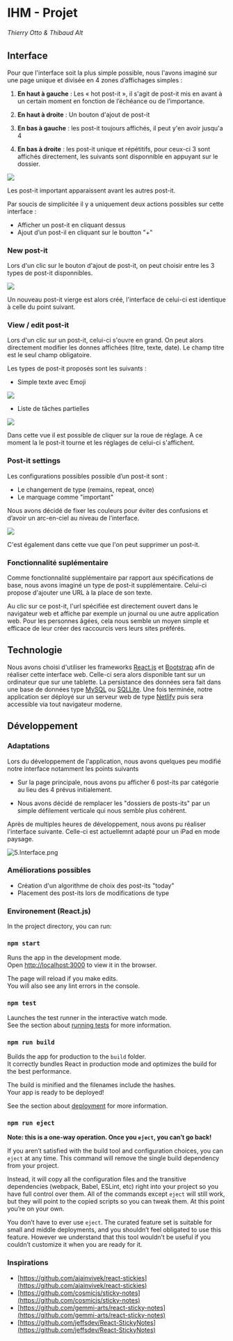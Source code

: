 # IHM - Projet

###### Thierry Otto & Thibaud Alt

## Interface

Pour que l'interface soit la plus simple possible, nous l'avons imaginé sur une page unique et divisée en 4 zones d’affichages simples :

1. **En haut à gauche** : Les « hot post-it », il s'agit de post-it mis en avant à un certain moment en fonction de l’échéance ou de l’importance.

2. **En haut à droite** : Un bouton d'ajout de post-it

3. **En bas à gauche** : les post-it toujours affichés, il peut y'en avoir jusqu'a 4

4. **En bas à droite** : les post-it unique et répétitifs, pour ceux-ci 3 sont affichés directement, les suivants sont disponnible en appuyant sur le dossier.

![](Mockups/1.Home.png)

Les post-it important apparaissent avant les autres post-it.

Par soucis de simplicitée il y a uniquement deux actions possibles sur cette interface :

- Afficher un post-it en cliquant dessus
- Ajout d’un post-il en cliquant sur le boutton "+"

### New post-it

Lors d'un clic sur le bouton d'ajout de post-it, on peut choisir entre les 3 types de post-it disponnibles.

![](Mockups/2.Add.png)

Un nouveau post-it vierge est alors créé, l'interface de celui-ci est identique à celle du point suivant.

### View / edit post-it

Lors d'un clic sur un post-it, celui-ci s'ouvre en grand. On peut alors directement modifier les donnes affichées (titre, texte, date). Le champ titre est le seul champ obligatoire.

Les types de post-it proposés sont les suivants :

- Simple texte avec Emoji

![](Mockups/3.View-once.png)

- Liste de tâches partielles

![](Mockups/3.View-repeat.png)

Dans cette vue il est possible de cliquer sur la roue de réglage. A ce moment la le post-it tourne et les réglages de celui-ci s'affichent.

### Post-it settings

Les configurations possibles possible d’un post-it sont :

- Le changement de type (remains, repeat, once)
- Le marquage comme "important"

Nous avons décidé de fixer les couleurs pour éviter des confusions et d’avoir un arc-en-ciel au niveau de l’interface.

![](Mockups/4.Settings.png)

C'est également dans cette vue que l'on peut supprimer un post-it.

### Fonctionnalité suplémentaire

Comme fonctionnalité supplémentaire par rapport aux spécifications de base, nous avons imaginé un type de post-it supplémentaire. Celui-ci propose d'ajouter une URL à la place de son texte. 

Au clic sur ce post-it, l'url spécifiée est directement ouvert dans le navigateur web et affiche par exemple un journal ou une autre application web. Pour les personnes âgées, cela nous semble un moyen simple et efficace de leur créer des raccourcis vers leurs sites préférés.

## Technologie

Nous avons choisi d'utiliser les frameworks [React.js](https://fr.reactjs.org/) et [Bootstrap](https://getbootstrap.com/) afin de réaliser cette interface web. Celle-ci sera alors disponible tant sur un ordinateur que sur une tablette.
La persistance des données sera fait dans une base de données type [MySQL](https://www.mysql.com/fr/) ou [SQLLite](https://www.sqlite.org/index.html).
Une fois terminée, notre application ser déployé sur un serveur web de type [Netlify](https://www.netlify.com/) puis sera accessible via tout navigateur moderne.

## Développement

### Adaptations

Lors du développement de l'application, nous avons quelques peu modifié notre interface notamment les points suivants

- Sur la page principale, nous avons pu afficher 6 post-its par catégorie au lieu des 4 prévus initialement.

- Nous avons décidé de remplacer les "dossiers de posts-its" par un simple défilement verticale qui nous semble plus cohérent.

Après de multiples heures de développement, nous avons pu réaliser l'interface suivante. Celle-ci est actuellemnt adapté pour un iPad en mode paysage.

![5.Interface.png](/Users/thibaud/Documents/HEIG/Cours/IHM/Labos/01-IHM-Projet/Mockups/5.Interface.png)

### Améliorations possibles

- Création d'un algorithme de choix des post-its "today" 
- Placement des post-its lors de modifications de type

### Environement (React.js)

In the project directory, you can run:

### `npm start`

Runs the app in the development mode.  
Open [http://localhost:3000](http://localhost:3000) to view it in the browser.

The page will reload if you make edits.  
You will also see any lint errors in the console.

### `npm test`

Launches the test runner in the interactive watch mode.  
See the section about [running tests](https://facebook.github.io/create-react-app/docs/running-tests) for more information.

### `npm run build`

Builds the app for production to the `build` folder.  
It correctly bundles React in production mode and optimizes the build for the best performance.

The build is minified and the filenames include the hashes.  
Your app is ready to be deployed!

See the section about [deployment](https://facebook.github.io/create-react-app/docs/deployment) for more information.

### `npm run eject`

**Note: this is a one-way operation. Once you `eject`, you can’t go back!**

If you aren’t satisfied with the build tool and configuration choices, you can `eject` at any time. This command will remove the single build dependency from your project.

Instead, it will copy all the configuration files and the transitive dependencies (webpack, Babel, ESLint, etc) right into your project so you have full control over them. All of the commands except `eject` will still work, but they will point to the copied scripts so you can tweak them. At this point you’re on your own.

You don’t have to ever use `eject`. The curated feature set is suitable for small and middle deployments, and you shouldn’t feel obligated to use this feature. However we understand that this tool wouldn’t be useful if you couldn’t customize it when you are ready for it.

### Inspirations

- [https://github.com/ajainvivek/react-stickies](https://github.com/ajainvivek/react-stickies)
- [https://github.com/cosmicjs/sticky-notes](https://github.com/cosmicjs/sticky-notes)
- [https://github.com/gemmi-arts/react-sticky-notes](https://github.com/gemmi-arts/react-sticky-notes)
- [https://github.com/jeffsdev/React-StickyNotes](https://github.com/jeffsdev/React-StickyNotes)
